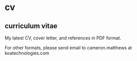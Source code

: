 # cv
## curriculum vitae
<p>My latest CV, cover letter, and references in PDF format.</p>
<p>For other formats, please send email to cameron.matthews at koatechnologies.com</p>
